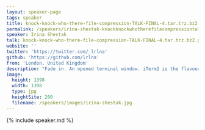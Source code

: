 ```yaml
---
layout: speaker-page
tags: speaker
title: knock-knock-who-there-file-compression-TALK-FINAL-4.tar.trz.bz2.gz – Irina Shestak
permalink: /speakers/irina-shestak-knockknockwhotherefilecompressiontalkfinal4tartrzbz2gz.html
speaker: Irina Shestak
talk: knock-knock-who-there-file-compression-TALK-FINAL-4.tar.trz.bz2.gz
website: ''
twitter: 'https://twitter.com/_lrlna'
github: 'https://github.com/lrlna'
from: 'London, United Kingdom'
description: "Fade in. An opened terminal window. iTerm2 is the flavour. Dracula, the theme. You split the panes in two. You are at it again: a stash of audio buffers and that dream of manipulating a lossless file. With node as your language of choice you embark on the night. You manipulate, you transform, you have your byte order sorted, on their own accord your fingers type `gzip -f yourFavPhilCollinsSong.mp3`. All of a sudden, a whisper: \n\n*But what if*.\n\nwe **stream**.\n \n*file compression*.\n\non the **fly**.\n\nFade to black. \n\nIn this talk we will walk through file compression algorithms in node as well compression standards. We will cover working with streams, audio buffers, and typed arrays to get us to compress and decompress files, and yourFavPhilCollinsSong.mp3."
image:
  height: 1398
  width: 1398
  type: jpg
  heightSite: 200
  filename: /speakers/images/irina-shestak.jpg
---
```


{% include speaker.md %}
